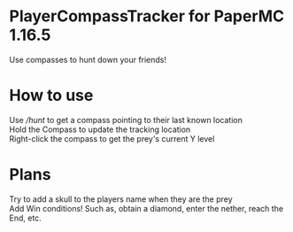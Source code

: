 # PlayerCompassTracker for PaperMC 1.16.5
Use compasses to hunt down your friends!

# How to use
Use */hunt* to get a compass pointing to their last known location  
Hold the Compass to update the tracking location  
Right-click the compass to get the prey's current Y level

# Plans
Try to add a skull to the players name when they are the prey  
Add Win conditions! Such as, obtain a diamond, enter the nether, reach the End, etc.

